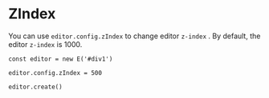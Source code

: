 # ZIndex

You can use `editor.config.zIndex` to change editor `z-index` . By default, the editor `z-index` is 1000.

```
const editor = new E('#div1')

editor.config.zIndex = 500

editor.create()
```
